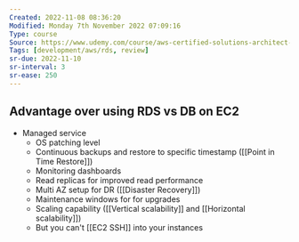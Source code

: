 ```yaml
---
Created: 2022-11-08 08:36:20
Modified: Monday 7th November 2022 07:09:16
Type: course
Source: https://www.udemy.com/course/aws-certified-solutions-architect-associate-saa-c01/?xref=E0Aed11STH4LPUQvCz0GJFABTmM=
Tags: [development/aws/rds, review]
sr-due: 2022-11-10
sr-interval: 3
sr-ease: 250
---
```


## Advantage over using RDS vs DB on EC2

- Managed service
    - OS patching level
    - Continuous backups and restore to specific timestamp ([[Point in Time Restore]])
    - Monitoring dashboards
    - Read replicas for improved read performance
    - Multi AZ setup for DR ([[Disaster Recovery]])
    - Maintenance windows for for upgrades
    - Scaling capability ([[Vertical scalability]] and [[Horizontal scalability]])
    - But you can't [[EC2 SSH]] into your instances